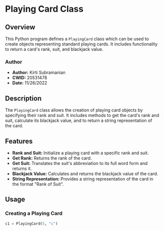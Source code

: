 # Playing Card Class

## Overview
This Python program defines a `PlayingCard` class which can be used to create objects representing standard playing cards. It includes functionality to return a card's rank, suit, and blackjack value.

### Author
- **Author:** Kirti Subramanian
- **CWID:** 20531478
- **Date:** 11/26/2022

## Description
The `PlayingCard` class allows the creation of playing card objects by specifying their rank and suit. It includes methods to get the card's rank and suit, calculate its blackjack value, and to return a string representation of the card.

## Features
- **Rank and Suit:** Initialize a playing card with a specific rank and suit.
- **Get Rank:** Returns the rank of the card.
- **Get Suit:** Translates the suit's abbreviation to its full word form and returns it.
- **Blackjack Value:** Calculates and returns the blackjack value of the card.
- **String Representation:** Provides a string representation of the card in the format "Rank of Suit".

## Usage
### Creating a Playing Card
```python
c1 = PlayingCard(5, "c")

